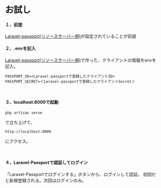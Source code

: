 # お試し

#### １、前提
[Laravel\-passport(リソースサーバー側)](https://github.com/tobibako45/laravel-passport-practice)が設定されていることが前提

#### ２、.envを記入

[Laravel\-passport(リソースサーバー側)](https://github.com/tobibako45/laravel-passport-practice)で作った、クライアントの情報をenvを記入。
```
PASSPORT_ID=<Laravel-passportで登録したクライアントID>
PASSPORT_SECRET=＜Laravel-passportで登録したクライアントSecret＞
```

<br>

#### ３、localhost:8000で起動
```
php artisan serve
```
で立ち上げて、
```
http://localhost:8000
```
にアクセス。

<br>

#### ４、Laravel-Passportで認証してログイン
「Laravel-Passportでログインする」ボタンから、ログインして認証。
初回だと新規登録される。次回はログインのみ。
